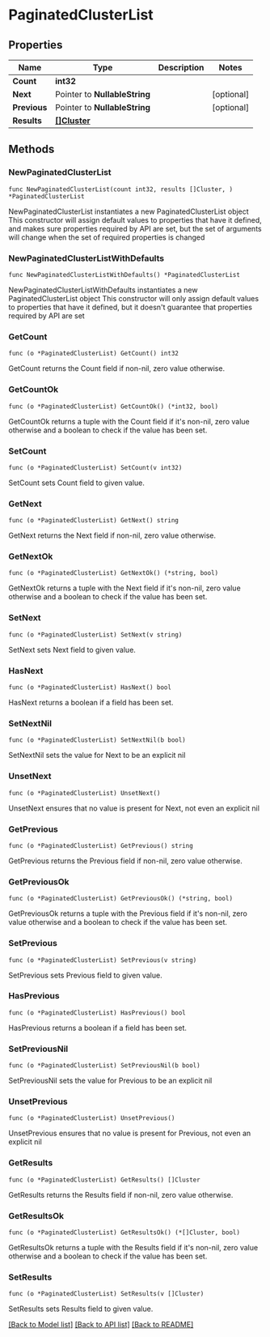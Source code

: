 # PaginatedClusterList

## Properties

Name | Type | Description | Notes
------------ | ------------- | ------------- | -------------
**Count** | **int32** |  | 
**Next** | Pointer to **NullableString** |  | [optional] 
**Previous** | Pointer to **NullableString** |  | [optional] 
**Results** | [**[]Cluster**](Cluster.md) |  | 

## Methods

### NewPaginatedClusterList

`func NewPaginatedClusterList(count int32, results []Cluster, ) *PaginatedClusterList`

NewPaginatedClusterList instantiates a new PaginatedClusterList object
This constructor will assign default values to properties that have it defined,
and makes sure properties required by API are set, but the set of arguments
will change when the set of required properties is changed

### NewPaginatedClusterListWithDefaults

`func NewPaginatedClusterListWithDefaults() *PaginatedClusterList`

NewPaginatedClusterListWithDefaults instantiates a new PaginatedClusterList object
This constructor will only assign default values to properties that have it defined,
but it doesn't guarantee that properties required by API are set

### GetCount

`func (o *PaginatedClusterList) GetCount() int32`

GetCount returns the Count field if non-nil, zero value otherwise.

### GetCountOk

`func (o *PaginatedClusterList) GetCountOk() (*int32, bool)`

GetCountOk returns a tuple with the Count field if it's non-nil, zero value otherwise
and a boolean to check if the value has been set.

### SetCount

`func (o *PaginatedClusterList) SetCount(v int32)`

SetCount sets Count field to given value.


### GetNext

`func (o *PaginatedClusterList) GetNext() string`

GetNext returns the Next field if non-nil, zero value otherwise.

### GetNextOk

`func (o *PaginatedClusterList) GetNextOk() (*string, bool)`

GetNextOk returns a tuple with the Next field if it's non-nil, zero value otherwise
and a boolean to check if the value has been set.

### SetNext

`func (o *PaginatedClusterList) SetNext(v string)`

SetNext sets Next field to given value.

### HasNext

`func (o *PaginatedClusterList) HasNext() bool`

HasNext returns a boolean if a field has been set.

### SetNextNil

`func (o *PaginatedClusterList) SetNextNil(b bool)`

 SetNextNil sets the value for Next to be an explicit nil

### UnsetNext
`func (o *PaginatedClusterList) UnsetNext()`

UnsetNext ensures that no value is present for Next, not even an explicit nil
### GetPrevious

`func (o *PaginatedClusterList) GetPrevious() string`

GetPrevious returns the Previous field if non-nil, zero value otherwise.

### GetPreviousOk

`func (o *PaginatedClusterList) GetPreviousOk() (*string, bool)`

GetPreviousOk returns a tuple with the Previous field if it's non-nil, zero value otherwise
and a boolean to check if the value has been set.

### SetPrevious

`func (o *PaginatedClusterList) SetPrevious(v string)`

SetPrevious sets Previous field to given value.

### HasPrevious

`func (o *PaginatedClusterList) HasPrevious() bool`

HasPrevious returns a boolean if a field has been set.

### SetPreviousNil

`func (o *PaginatedClusterList) SetPreviousNil(b bool)`

 SetPreviousNil sets the value for Previous to be an explicit nil

### UnsetPrevious
`func (o *PaginatedClusterList) UnsetPrevious()`

UnsetPrevious ensures that no value is present for Previous, not even an explicit nil
### GetResults

`func (o *PaginatedClusterList) GetResults() []Cluster`

GetResults returns the Results field if non-nil, zero value otherwise.

### GetResultsOk

`func (o *PaginatedClusterList) GetResultsOk() (*[]Cluster, bool)`

GetResultsOk returns a tuple with the Results field if it's non-nil, zero value otherwise
and a boolean to check if the value has been set.

### SetResults

`func (o *PaginatedClusterList) SetResults(v []Cluster)`

SetResults sets Results field to given value.



[[Back to Model list]](../README.md#documentation-for-models) [[Back to API list]](../README.md#documentation-for-api-endpoints) [[Back to README]](../README.md)



